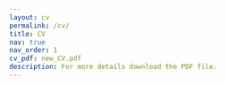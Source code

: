 ```yaml
---
layout: cv
permalink: /cv/
title: CV
nav: true
nav_order: 1
cv_pdf: new_CV.pdf
description: For more details download the PDF file.
---
```

